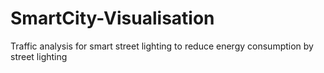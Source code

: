 # SmartCity-Visualisation
Traffic analysis for smart street lighting to reduce energy consumption by street lighting
